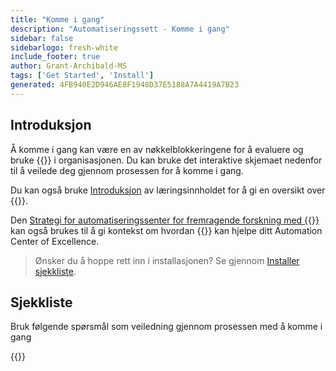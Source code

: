 ```yaml
---
title: "Komme i gang"
description: "Automatiseringssett - Komme i gang"
sidebar: false
sidebarlogo: fresh-white
include_footer: true
author: Grant-Archibald-MS
tags: ['Get Started', 'Install']
generated: 4FB940E2D946AE8F1948D37E5188A7A4419A7B23
---
```


## Introduksjon

Å komme i gang kan være en av nøkkelblokkeringene for å evaluere og bruke {{<product-name>}} i organisasjonen. Du kan bruke det interaktive skjemaet nedenfor til å veilede deg gjennom prosessen for å komme i gang.

Du kan også bruke [Introduksjon](https://learn.microsoft.com/power-automate/guidance/automation-kit/overview/introduction) av læringsinnholdet for å gi en oversikt over {{<product-name>}}.

Den [Strategi for automatiseringssenter for fremragende forskning med {{<product-name>}}](https://learn.microsoft.com/power-automate/guidance/automation-kit/overview/automation-coe-strategy) kan også brukes til å gi kontekst om hvordan {{<product-name>}} kan hjelpe ditt Automation Center of Excellence.

> Ønsker du å hoppe rett inn i installasjonen? Se gjennom [Installer sjekkliste](/nb/get-started/install-checklist).

## Sjekkliste

Bruk følgende spørsmål som veiledning gjennom prosessen med å komme i gang

{{<questions name="/content/nb/checklist.json" completed="Takk for tilbakemeldingen du har kommet i gang med" showNavigationButtons="false" locale="nb">}}
